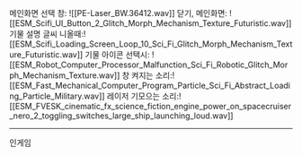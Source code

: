 메인화면 선택 창: ![[PE-Laser_BW.36412.wav]]
닫기, 메인화면: ![[ESM_Scifi_UI_Button_2_Glitch_Morph_Mechanism_Texture_Futuristic.wav]]
기물 설명 글씨 니올때:![[ESM_Scifi_Loading_Screen_Loop_10_Sci_Fi_Glitch_Morph_Mechanism_Texture_Futuristic.wav]]
기물 아이콘 선택시: ![[ESM_Robot_Computer_Processor_Malfunction_Sci_Fi_Robotic_Glitch_Morph_Mechanism_Texture.wav]]
창 켜지는 소리:![[ESM_Fast_Mechanical_Computer_Program_Particle_Sci_Fi_Abstract_Loading_Particle_Military.wav]]
레이저 기모으는 소리:![[ESM_FVESK_cinematic_fx_science_fiction_engine_power_on_spacecruiser_nero_2_toggling_switches_large_ship_launching_loud.wav]]
- - -
인게임

 